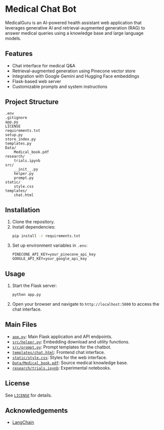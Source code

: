 # Medical Chat Bot

MedicalGuru is an AI-powered health assistant web application that leverages generative AI and retrieval-augmented generation (RAG) to answer medical queries using a knowledge base and large language models.

## Features

- Chat interface for medical Q&A
- Retrieval-augmented generation using Pinecone vector store
- Integration with Google Gemini and Hugging Face embeddings
- Flask-based web server
- Customizable prompts and system instructions

## Project Structure

```
.env
.gitignore
app.py
LICENSE
requirements.txt
setup.py
store_index.py
templates.py
Data/
    Medical_book.pdf
research/
    trials.ipynb
src/
    __init__.py
    helper.py
    prompt.py
static/
    style.css
templates/
    chat.html
```

## Installation

1. Clone the repository.
2. Install dependencies:
    ```sh
    pip install -r requirements.txt
    ```
3. Set up environment variables in `.env`:
    ```
    PINECONE_API_KEY=your_pinecone_api_key
    GOOGLE_API_KEY=your_google_api_key
    ```

## Usage

1. Start the Flask server:
    ```sh
    python app.py
    ```
2. Open your browser and navigate to `http://localhost:5000` to access the chat interface.

## Main Files

- [`app.py`](app.py): Main Flask application and API endpoints.
- [`src/helper.py`](src/helper.py): Embedding download and utility functions.
- [`src/prompt.py`](src/prompt.py): Prompt templates for the chatbot.
- [`templates/chat.html`](templates/chat.html): Frontend chat interface.
- [`static/style.css`](static/style.css): Styles for the web interface.
- [`Data/Medical_book.pdf`](Data/Medical_book.pdf): Source medical knowledge base.
- [`research/trials.ipynb`](research/trials.ipynb): Experimental notebooks.

## License

See [`LICENSE`](LICENSE) for details.

## Acknowledgements

- [LangChain](https://github.com/langchain-ai/langchain)